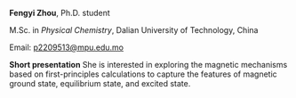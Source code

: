 **Fengyi Zhou**, Ph.D. student

M.Sc. in *Physical Chemistry*, Dalian University of Technology, China

Email: <p2209513@mpu.edu.mo>

**Short presentation** She is interested in exploring the magnetic mechanisms based on first-principles calculations to capture the features of magnetic ground state, equilibrium state, and excited state.


